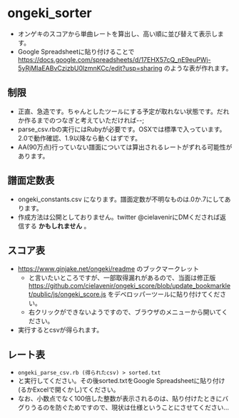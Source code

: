 # ongeki_sorter

- オンゲキのスコアから単曲レートを算出し、高い順に並び替えて表示します。
- Google Spreadsheetに貼り付けることで https://docs.google.com/spreadsheets/d/17EHX57cQ_nE9euPWj-5yRjMIaEABvCzizbU0lzmnKCc/edit?usp=sharing のような表が作れます。

## 制限
- 正直、急造です。ちゃんとしたツールにする予定が取れない状態です。だれか作るまでのつなぎと考えていただければ--;
- parse_csv.rbの実行にはRubyが必要です。OSXでは標準で入っています。2.0で動作確認、1.9以降なら動くはずです。
- AA(90万点)行っていない譜面については算出されるレートがずれる可能性があります。

## 譜面定数表

- ongeki_constants.csv になります。譜面定数が不明なものは.0か.7にしてあります。
- 作成方法は公開としておりません。twitter @cielavenirにDMくだされば返信する **かもしれません** 。

## スコア表

- https://www.ginjake.net/ongeki/readme のブックマークレット
    - と言いたいところですが、一部取得漏れがあるので、当面は修正版 https://github.com/cielavenir/ongeki_score/blob/update_bookmarklet/public/js/ongeki_score.js をデベロッパーツールに貼り付けてください。
    - 右クリックができないようですので、ブラウザのメニューから開いてください。
- 実行するとcsvが得られます。

## レート表

- `ongeki_parse_csv.rb (得られたcsv) > sorted.txt`
- と実行してください。その後sorted.txtをGoogle Spreadsheetに貼り付け(るかExcelで開くかし)てください。
- なお、小数点でなく100倍した整数が表示されるのは、貼り付けたときにバグりうるのを防ぐためですので、現状は仕様ということにさせてください…
